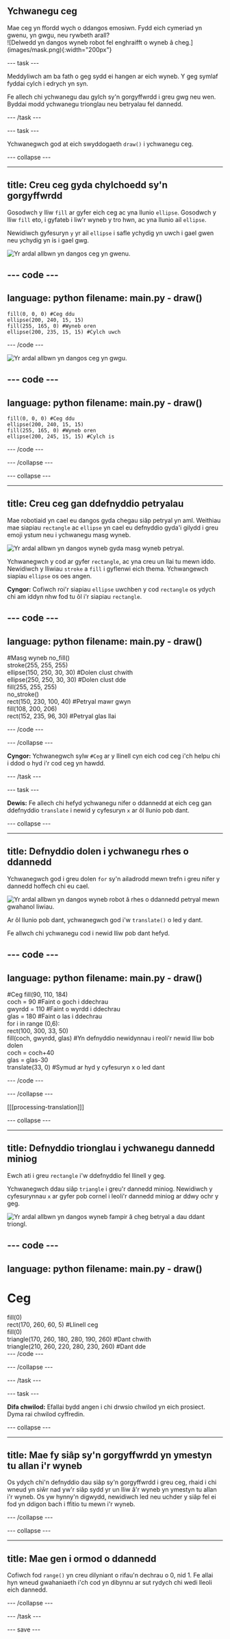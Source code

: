 ## Ychwanegu ceg

<div style="display: flex; flex-wrap: wrap">
<div style="flex-basis: 200px; flex-grow: 1; margin-right: 15px;">
Mae ceg yn ffordd wych o ddangos emosiwn. Fydd eich cymeriad yn gwenu, yn gwgu, neu rywbeth arall? 
</div>
<div>
![Delwedd yn dangos wyneb robot fel enghraifft o wyneb â cheg.](images/mask.png){:width="200px"}
</div>
</div>

--- task ---

Meddyliwch am ba fath o geg sydd ei hangen ar eich wyneb. Y geg symlaf fyddai cylch i edrych yn syn.

Fe allech chi ychwanegu dau gylch sy'n gorgyffwrdd i greu gwg neu wen. Byddai modd ychwanegu trionglau neu betryalau fel dannedd.

--- /task ---

--- task ---

Ychwanegwch god at eich swyddogaeth `draw()` i ychwanegu ceg.

--- collapse ---

---
title: Creu ceg gyda chylchoedd sy'n gorgyffwrdd
---

Gosodwch y lliw `fill` ar gyfer eich ceg ac yna llunio `ellipse`. Gosodwch y lliw `fill` eto, i gyfateb i liw'r wyneb y tro hwn, ac yna llunio ail `ellipse`.

Newidiwch gyfesuryn `y` yr ail `ellipse` i safle ychydig yn uwch i gael gwen neu ychydig yn is i gael gwg.

![Yr ardal allbwn yn dangos ceg yn gwenu.](images/smile.png)

--- code ---
---
language: python
filename: main.py - draw()
---

    fill(0, 0, 0) #Ceg ddu
    ellipse(200, 240, 15, 15)
    fill(255, 165, 0) #Wyneb oren
    ellipse(200, 235, 15, 15) #Cylch uwch

--- /code ---

![Yr ardal allbwn yn dangos ceg yn gwgu.](images/frown.png)

--- code ---
---
language: python
filename: main.py - draw()
---

    fill(0, 0, 0) #Ceg ddu
    ellipse(200, 240, 15, 15)
    fill(255, 165, 0) #Wyneb oren
    ellipse(200, 245, 15, 15) #Cylch is

--- /code ---

--- /collapse ---

--- collapse ---

---
title: Creu ceg gan ddefnyddio petryalau
---

Mae robotiaid yn cael eu dangos gyda chegau siâp petryal yn aml. Weithiau mae siapiau `rectangle` ac `ellipse` yn cael eu defnyddio gyda'i gilydd i greu emoji ystum neu i ychwanegu masg wyneb.

![Yr ardal allbwn yn dangos wyneb gyda masg wyneb petryal.](images/rectangle-mask.png)

Ychwanegwch y cod ar gyfer `rectangle`, ac yna creu un llai tu mewn iddo. Newidiwch y lliwiau `stroke` a `fill` i gyflenwi eich thema. Ychwangewch siapiau `ellipse` os oes angen.

**Cyngor:** Cofiwch roi'r siapiau `ellipse` uwchben y cod `rectangle` os ydych chi am iddyn nhw fod tu ôl i'r siapiau `rectangle`.

--- code ---
---
language: python
filename: main.py - draw()
---
#Masg wyneb
no_fill()    
stroke(255, 255, 255)     
ellipse(150, 250, 30, 30) #Dolen clust chwith    
ellipse(250, 250, 30, 30) #Dolen clust dde    
fill(255, 255, 255)    
no_stroke()     
rect(150, 230, 100, 40) #Petryal mawr gwyn    
fill(108, 200, 206)    
rect(152, 235, 96, 30) #Petryal glas llai

--- /code ---

--- /collapse ---

**Cyngor:** Ychwanegwch sylw `#Ceg` ar y llinell cyn eich cod ceg i'ch helpu chi i ddod o hyd i'r cod ceg yn hawdd.

--- /task ---

--- task ---

**Dewis:** Fe allech chi hefyd ychwanegu nifer o ddannedd at eich ceg gan ddefnyddio `translate` i newid y cyfesuryn `x` ar ôl llunio pob dant.

--- collapse ---

---
title: Defnyddio dolen i ychwanegu rhes o ddannedd
---

Ychwanegwch god i greu dolen `for` sy'n ailadrodd mewn trefn i greu nifer y dannedd hoffech chi eu cael.

![Yr ardal allbwn yn dangos wyneb robot â rhes o ddannedd petryal mewn gwahanol liwiau.](images/robot-teeth.png)

Ar ôl llunio pob dant, ychwanegwch god i'w `translate()` o led y dant.

Fe allwch chi ychwanegu cod i newid lliw pob dant hefyd.

--- code ---
---
language: python
filename: main.py - draw()
---

#Ceg
fill(90, 110, 184)     
  coch = 90 #Faint o goch i ddechrau   
  gwyrdd = 110 #Faint o wyrdd i ddechrau    
  glas = 180 #Faint o las i ddechrau    
  for i in range (0,6):     
    rect(100, 300, 33, 50)     
    fill(coch, gwyrdd, glas) #Yn defnyddio newidynnau i reoli'r newid lliw bob dolen    
    coch = coch+40     
    glas = glas-30     
    translate(33, 0) #Symud ar hyd y cyfesuryn x o led dant


--- /code ---

--- /collapse ---

[[[processing-translation]]]

--- collapse ---

---
title: Defnyddio trionglau i ychwanegu dannedd miniog
---

Ewch ati i greu `rectangle` i'w ddefnyddio fel llinell y geg.

Ychwanegwch ddau siâp `triangle` i greu'r dannedd miniog. Newidiwch y cyfesurynnau `x` ar gyfer pob cornel i leoli'r dannedd miniog ar ddwy ochr y geg.

![Yr ardal allbwn yn dangos wyneb fampir â cheg betryal a dau ddant triongl.](images/vampire.png)

--- code ---
---
language: python
filename: main.py - draw()
---
# Ceg
  fill(0)    
  rect(170, 260, 60, 5) #Llinell ceg    
  fill(0)    
  triangle(170, 260, 180, 280, 190, 260) #Dant chwith    
  triangle(210, 260, 220, 280, 230, 260) #Dant dde    
--- /code ---

--- /collapse ---

--- /task ---

--- task ---

**Difa chwilod:** Efallai bydd angen i chi drwsio chwilod yn eich prosiect. Dyma rai chwilod cyffredin.

--- collapse ---

---
title: Mae fy siâp sy'n gorgyffwrdd yn ymestyn tu allan i'r wyneb
---

Os ydych chi'n defnyddio dau siâp sy'n gorgyffwrdd i greu ceg, rhaid i chi wneud yn siŵr nad yw'r siâp sydd yr un lliw â'r wyneb yn ymestyn tu allan i'r wyneb. Os yw hynny'n digwydd, newidiwch led neu uchder y siâp fel ei fod yn ddigon bach i ffitio tu mewn i'r wyneb.

--- /collapse ---


--- collapse ---

---
title: Mae gen i ormod o ddannedd
---

Cofiwch fod `range()` yn creu dilyniant o rifau'n dechrau o 0, nid 1. Fe allai hyn wneud gwahaniaeth i'ch cod yn dibynnu ar sut rydych chi wedi lleoli eich dannedd.

--- /collapse ---

--- /task ---

--- save ---

